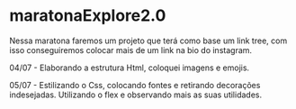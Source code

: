 # maratonaExplore2.0

Nessa maratona faremos um projeto que terá como base um link tree, com isso conseguiremos colocar mais de um link na bio do instagram.

04/07 - Elaborando a estrutura Html, coloquei imagens e emojis.

05/07 - Estilizando o Css, colocando fontes e retirando decorações indesejadas.
    Utilizando o flex e observando mais as suas utilidades.